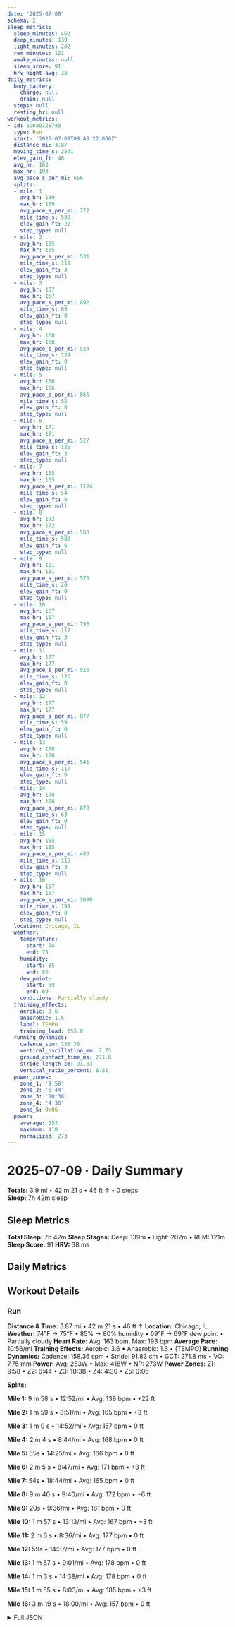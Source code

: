 ```yaml
---
date: '2025-07-09'
schema: 2
sleep_metrics:
  sleep_minutes: 462
  deep_minutes: 139
  light_minutes: 202
  rem_minutes: 121
  awake_minutes: null
  sleep_score: 91
  hrv_night_avg: 38
daily_metrics:
  body_battery:
    charge: null
    drain: null
  steps: null
  resting_hr: null
workout_metrics:
- id: 19680128748
  type: Run
  start: '2025-07-09T08:48:22.000Z'
  distance_mi: 3.87
  moving_time_s: 2541
  elev_gain_ft: 46
  avg_hr: 163
  max_hr: 193
  avg_pace_s_per_mi: 656
  splits:
  - mile: 1
    avg_hr: 139
    max_hr: 139
    avg_pace_s_per_mi: 772
    mile_time_s: 598
    elev_gain_ft: 22
    step_type: null
  - mile: 2
    avg_hr: 165
    max_hr: 165
    avg_pace_s_per_mi: 531
    mile_time_s: 119
    elev_gain_ft: 3
    step_type: null
  - mile: 3
    avg_hr: 157
    max_hr: 157
    avg_pace_s_per_mi: 892
    mile_time_s: 60
    elev_gain_ft: 0
    step_type: null
  - mile: 4
    avg_hr: 168
    max_hr: 168
    avg_pace_s_per_mi: 524
    mile_time_s: 124
    elev_gain_ft: 0
    step_type: null
  - mile: 5
    avg_hr: 166
    max_hr: 166
    avg_pace_s_per_mi: 865
    mile_time_s: 55
    elev_gain_ft: 0
    step_type: null
  - mile: 6
    avg_hr: 171
    max_hr: 171
    avg_pace_s_per_mi: 527
    mile_time_s: 125
    elev_gain_ft: 3
    step_type: null
  - mile: 7
    avg_hr: 165
    max_hr: 165
    avg_pace_s_per_mi: 1124
    mile_time_s: 54
    elev_gain_ft: 0
    step_type: null
  - mile: 8
    avg_hr: 172
    max_hr: 172
    avg_pace_s_per_mi: 580
    mile_time_s: 580
    elev_gain_ft: 6
    step_type: null
  - mile: 9
    avg_hr: 181
    max_hr: 181
    avg_pace_s_per_mi: 576
    mile_time_s: 20
    elev_gain_ft: 0
    step_type: null
  - mile: 10
    avg_hr: 167
    max_hr: 167
    avg_pace_s_per_mi: 793
    mile_time_s: 117
    elev_gain_ft: 3
    step_type: null
  - mile: 11
    avg_hr: 177
    max_hr: 177
    avg_pace_s_per_mi: 516
    mile_time_s: 126
    elev_gain_ft: 0
    step_type: null
  - mile: 12
    avg_hr: 177
    max_hr: 177
    avg_pace_s_per_mi: 877
    mile_time_s: 59
    elev_gain_ft: 0
    step_type: null
  - mile: 13
    avg_hr: 178
    max_hr: 178
    avg_pace_s_per_mi: 541
    mile_time_s: 117
    elev_gain_ft: 0
    step_type: null
  - mile: 14
    avg_hr: 178
    max_hr: 178
    avg_pace_s_per_mi: 878
    mile_time_s: 63
    elev_gain_ft: 0
    step_type: null
  - mile: 15
    avg_hr: 185
    max_hr: 185
    avg_pace_s_per_mi: 483
    mile_time_s: 115
    elev_gain_ft: 3
    step_type: null
  - mile: 16
    avg_hr: 157
    max_hr: 157
    avg_pace_s_per_mi: 1080
    mile_time_s: 199
    elev_gain_ft: 0
    step_type: null
  location: Chicago, IL
  weather:
    temperature:
      start: 74
      end: 75
    humidity:
      start: 85
      end: 80
    dew_point:
      start: 69
      end: 69
    conditions: Partially cloudy
  training_effects:
    aerobic: 3.6
    anaerobic: 1.6
    label: TEMPO
    training_load: 155.6
  running_dynamics:
    cadence_spm: 158.36
    vertical_oscillation_mm: 7.75
    ground_contact_time_ms: 271.8
    stride_length_cm: 91.83
    vertical_ratio_percent: 8.81
  power_zones:
    zone_1: '9:58'
    zone_2: '6:44'
    zone_3: '10:38'
    zone_4: '4:30'
    zone_5: 0:06
  power:
    average: 253
    maximum: 418
    normalized: 273
---
```

# 2025-07-09 · Daily Summary
**Totals:** 3.9 mi • 42 m 21 s • 46 ft ↑ • 0 steps  
**Sleep:** 7h 42m sleep

## Sleep Metrics
**Total Sleep:** 7h 42m
**Sleep Stages:** Deep: 139m • Light: 202m • REM: 121m
**Sleep Score:** 91
**HRV:** 38 ms

## Daily Metrics

## Workout Details
### Run
**Distance & Time:** 3.87 mi • 42 m 21 s • 46 ft ↑
**Location:** Chicago, IL
**Weather:** 74°F → 75°F • 85% → 80% humidity • 69°F → 69°F dew point • Partially cloudy
**Heart Rate:** Avg: 163 bpm, Max: 193 bpm
**Average Pace:** 10:56/mi
**Training Effects:** Aerobic: 3.6 • Anaerobic: 1.6 • (TEMPO)
**Running Dynamics:** Cadence: 158.36 spm • Stride: 91.83 cm • GCT: 271.8 ms • VO: 7.75 mm
**Power:** Avg: 253W • Max: 418W • NP: 273W
**Power Zones:** Z1: 9:58 • Z2: 6:44 • Z3: 10:38 • Z4: 4:30 • Z5: 0:06

**Splits:**

**Mile 1:** 9 m 58 s • 12:52/mi • Avg: 139 bpm • +22 ft

**Mile 2:** 1 m 59 s • 8:51/mi • Avg: 165 bpm • +3 ft

**Mile 3:** 1 m 0 s • 14:52/mi • Avg: 157 bpm • 0 ft

**Mile 4:** 2 m 4 s • 8:44/mi • Avg: 168 bpm • 0 ft

**Mile 5:** 55s • 14:25/mi • Avg: 166 bpm • 0 ft

**Mile 6:** 2 m 5 s • 8:47/mi • Avg: 171 bpm • +3 ft

**Mile 7:** 54s • 18:44/mi • Avg: 165 bpm • 0 ft

**Mile 8:** 9 m 40 s • 9:40/mi • Avg: 172 bpm • +6 ft

**Mile 9:** 20s • 9:36/mi • Avg: 181 bpm • 0 ft

**Mile 10:** 1 m 57 s • 13:13/mi • Avg: 167 bpm • +3 ft

**Mile 11:** 2 m 6 s • 8:36/mi • Avg: 177 bpm • 0 ft

**Mile 12:** 59s • 14:37/mi • Avg: 177 bpm • 0 ft

**Mile 13:** 1 m 57 s • 9:01/mi • Avg: 178 bpm • 0 ft

**Mile 14:** 1 m 3 s • 14:38/mi • Avg: 178 bpm • 0 ft

**Mile 15:** 1 m 55 s • 8:03/mi • Avg: 185 bpm • +3 ft

**Mile 16:** 3 m 19 s • 18:00/mi • Avg: 157 bpm • 0 ft



<details>
<summary>Full JSON</summary>

```json
{
  "date": "2025-07-09",
  "schema": 2,
  "sleep_metrics": {
    "sleep_minutes": 462,
    "deep_minutes": 139,
    "light_minutes": 202,
    "rem_minutes": 121,
    "awake_minutes": null,
    "sleep_score": 91,
    "hrv_night_avg": 38
  },
  "daily_metrics": {
    "body_battery": {
      "charge": null,
      "drain": null
    },
    "steps": null,
    "resting_hr": null
  },
  "workout_metrics": [
    {
      "id": 19680128748,
      "type": "Run",
      "start": "2025-07-09T08:48:22.000Z",
      "distance_mi": 3.87,
      "moving_time_s": 2541,
      "elev_gain_ft": 46,
      "avg_hr": 163,
      "max_hr": 193,
      "avg_pace_s_per_mi": 656,
      "splits": [
        {
          "mile": 1,
          "avg_hr": 139,
          "max_hr": 139,
          "avg_pace_s_per_mi": 772,
          "mile_time_s": 598,
          "elev_gain_ft": 22,
          "step_type": null
        },
        {
          "mile": 2,
          "avg_hr": 165,
          "max_hr": 165,
          "avg_pace_s_per_mi": 531,
          "mile_time_s": 119,
          "elev_gain_ft": 3,
          "step_type": null
        },
        {
          "mile": 3,
          "avg_hr": 157,
          "max_hr": 157,
          "avg_pace_s_per_mi": 892,
          "mile_time_s": 60,
          "elev_gain_ft": 0,
          "step_type": null
        },
        {
          "mile": 4,
          "avg_hr": 168,
          "max_hr": 168,
          "avg_pace_s_per_mi": 524,
          "mile_time_s": 124,
          "elev_gain_ft": 0,
          "step_type": null
        },
        {
          "mile": 5,
          "avg_hr": 166,
          "max_hr": 166,
          "avg_pace_s_per_mi": 865,
          "mile_time_s": 55,
          "elev_gain_ft": 0,
          "step_type": null
        },
        {
          "mile": 6,
          "avg_hr": 171,
          "max_hr": 171,
          "avg_pace_s_per_mi": 527,
          "mile_time_s": 125,
          "elev_gain_ft": 3,
          "step_type": null
        },
        {
          "mile": 7,
          "avg_hr": 165,
          "max_hr": 165,
          "avg_pace_s_per_mi": 1124,
          "mile_time_s": 54,
          "elev_gain_ft": 0,
          "step_type": null
        },
        {
          "mile": 8,
          "avg_hr": 172,
          "max_hr": 172,
          "avg_pace_s_per_mi": 580,
          "mile_time_s": 580,
          "elev_gain_ft": 6,
          "step_type": null
        },
        {
          "mile": 9,
          "avg_hr": 181,
          "max_hr": 181,
          "avg_pace_s_per_mi": 576,
          "mile_time_s": 20,
          "elev_gain_ft": 0,
          "step_type": null
        },
        {
          "mile": 10,
          "avg_hr": 167,
          "max_hr": 167,
          "avg_pace_s_per_mi": 793,
          "mile_time_s": 117,
          "elev_gain_ft": 3,
          "step_type": null
        },
        {
          "mile": 11,
          "avg_hr": 177,
          "max_hr": 177,
          "avg_pace_s_per_mi": 516,
          "mile_time_s": 126,
          "elev_gain_ft": 0,
          "step_type": null
        },
        {
          "mile": 12,
          "avg_hr": 177,
          "max_hr": 177,
          "avg_pace_s_per_mi": 877,
          "mile_time_s": 59,
          "elev_gain_ft": 0,
          "step_type": null
        },
        {
          "mile": 13,
          "avg_hr": 178,
          "max_hr": 178,
          "avg_pace_s_per_mi": 541,
          "mile_time_s": 117,
          "elev_gain_ft": 0,
          "step_type": null
        },
        {
          "mile": 14,
          "avg_hr": 178,
          "max_hr": 178,
          "avg_pace_s_per_mi": 878,
          "mile_time_s": 63,
          "elev_gain_ft": 0,
          "step_type": null
        },
        {
          "mile": 15,
          "avg_hr": 185,
          "max_hr": 185,
          "avg_pace_s_per_mi": 483,
          "mile_time_s": 115,
          "elev_gain_ft": 3,
          "step_type": null
        },
        {
          "mile": 16,
          "avg_hr": 157,
          "max_hr": 157,
          "avg_pace_s_per_mi": 1080,
          "mile_time_s": 199,
          "elev_gain_ft": 0,
          "step_type": null
        }
      ],
      "location": "Chicago, IL",
      "weather": {
        "temperature": {
          "start": 74,
          "end": 75
        },
        "humidity": {
          "start": 85,
          "end": 80
        },
        "dew_point": {
          "start": 69,
          "end": 69
        },
        "conditions": "Partially cloudy"
      },
      "training_effects": {
        "aerobic": 3.6,
        "anaerobic": 1.6,
        "label": "TEMPO",
        "training_load": 155.6
      },
      "running_dynamics": {
        "cadence_spm": 158.36,
        "vertical_oscillation_mm": 7.75,
        "ground_contact_time_ms": 271.8,
        "stride_length_cm": 91.83,
        "vertical_ratio_percent": 8.81
      },
      "power_zones": {
        "zone_1": "9:58",
        "zone_2": "6:44",
        "zone_3": "10:38",
        "zone_4": "4:30",
        "zone_5": "0:06"
      },
      "power": {
        "average": 253,
        "maximum": 418,
        "normalized": 273
      }
    }
  ]
}
```
</details>
